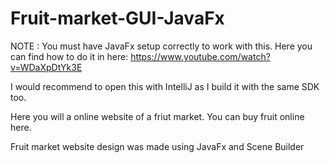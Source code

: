 # Fruit-market-GUI-JavaFx

NOTE : You must have JavaFx setup correctly to work with this. Here you can find how to do it in here: https://www.youtube.com/watch?v=WDaXpDtYk3E

I would recommend to open this with IntelliJ as I build it with the same SDK too. 

Here you will a online website of a friut market. You can buy fruit online here. 

Fruit market website design was made using JavaFx and Scene Builder 
